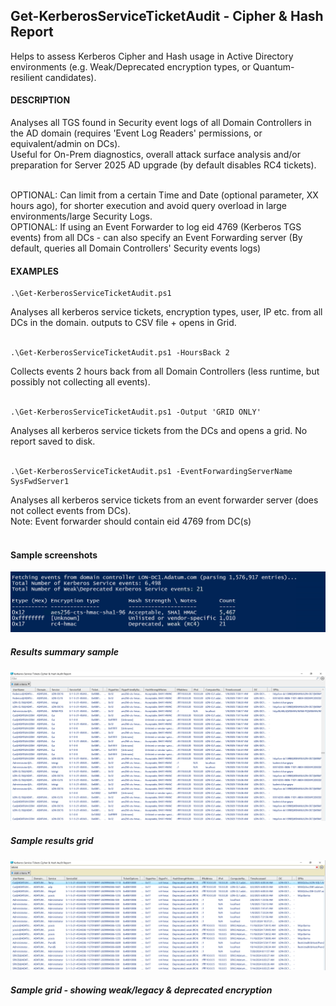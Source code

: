 ## Get-KerberosServiceTicketAudit - Cipher & Hash Report ##
Helps to assess Kerberos Cipher and Hash usage in Active Directory environments (e.g. Weak/Deprecated encryption types, or Quantum-resilient candidates).<br>

#### DESCRIPTION ####
Analyses all TGS found in Security event logs of all Domain Controllers in the AD domain (requires 'Event Log Readers' permissions, or equivalent/admin on DCs).<br>
Useful for On-Prem diagnostics, overall attack surface analysis and/or preparation for Server 2025 AD upgrade (by default disables RC4 tickets).<br><br>

OPTIONAL: Can limit from a certain Time and Date (optional parameter, XX hours ago), for shorter execution and avoid query overload in large environments/large Security Logs.<br>
OPTIONAL: If using an Event Forwarder to log eid 4769 (Kerberos TGS events) from all DCs - can also specify an Event Forwarding server (By default, queries all Domain Controllers' Security events logs)<br>

 #### EXAMPLES ####
```
.\Get-KerberosServiceTicketAudit.ps1
```
Analyses all kerberos service tickets, encryption types, user, IP etc. from all DCs in the domain. outputs to CSV file + opens in Grid.<br><br>

```
.\Get-KerberosServiceTicketAudit.ps1 -HoursBack 2
```
Collects events 2 hours back from all Domain Controllers (less runtime, but possibly not collecting all events).<br><br>

```
.\Get-KerberosServiceTicketAudit.ps1 -Output 'GRID ONLY'
```
Analyses all kerberos service tickets from the DCs and opens a grid. No report saved to disk.<br><br>

```
.\Get-KerberosServiceTicketAudit.ps1 -EventForwardingServerName SysFwdServer1
```
Analyses all kerberos service tickets from an event forwarder server (does not collect events from DCs).<br>
Note: Event forwarder should contain eid 4769 from DC(s)<br><br>

#### Sample screenshots ####
![Sample results](/screenshots/Get-KerberosServiceAudit1.png) <br>
##### Results summary sample #####
![Sample results](/screenshots/Get-KerberosServiceAudit2.png) <br>
##### Sample results grid #####
![Sample results](/screenshots/Get-KerberosServiceAudit3.png) <br>
##### Sample grid - showing weak/legacy & deprecated encryption #####
